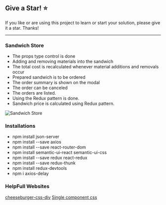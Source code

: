 ## Give a Star! :star:
If you like or are using this project to learn or start your solution, please give it a star. Thanks!
<hr>

### Sandwich Store
- The props type control is done
- Adding and removing materials into the sandwich
- The total cost is recalculated whenever material additions and removals occur
- Prepared sandwich is to be ordered
- The order summary is shown on the modal
- The order can be canceled
- The orders are listed.
- Using the Redux pattern is done.
- Sandwich price is calculated using Redux pattern.

![Sandwich Store](https://github.com/NisanurBulut/SandwichBuilder/blob/master/Trailers/Trailer_SandwichStore.gif)

### Installations

- npm install json-server
- npm install --save axios
- npm install --save react-router-dom
- npm install semantic-ui-react semantic-ui-css
- npm install --save redux react-redux
- npm install --save redux-thunk
- npm install redux-devtools
- npm i axios-delay

### HelpFull Websites
[cheeseburger-css-div](https://github.com/lesscake/cheeseburger-css-div) [Single component css](https://projects.lukehaas.me/css-loaders/)